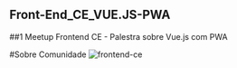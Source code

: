 ## Front-End_CE_VUE.JS-PWA
##1 Meetup Frontend CE - Palestra sobre Vue.js com PWA


#Sobre Comunidade
![frontend-ce](https://secure.meetupstatic.com/photos/event/3/d/3/6/600_476355670.jpeg)
